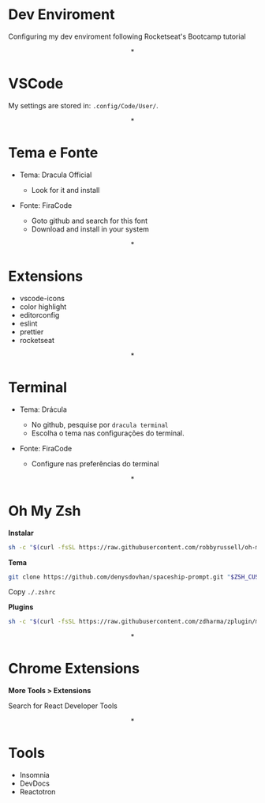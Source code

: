 # Dev Enviroment

Configuring my dev enviroment following Rocketseat's Bootcamp tutorial


<p align="center">*</p>

# VSCode

My settings are stored in: `.config/Code/User/`.

<p align="center">*</p>

# Tema e Fonte

* Tema: Dracula Official
	- Look for it and install

* Fonte: FiraCode
	- Goto github and search for this font
	- Download and install in your system

<p align="center">*</p>

# Extensions

* vscode-icons
* color highlight
* editorconfig
* eslint
* prettier
* rocketseat

<p align="center">*</p>

# Terminal

* Tema: Drácula
	- No github, pesquise por `dracula terminal`
	- Escolha o tema nas configurações do terminal.

* Fonte: FiraCode
	- Configure nas preferências do terminal

<p align="center">*</p>

# Oh My Zsh
	
**Instalar**

```sh
sh -c "$(curl -fsSL https://raw.githubusercontent.com/robbyrussell/oh-my-zsh/master/tools/install.sh)"
```
**Tema**
	
```sh
git clone https://github.com/denysdovhan/spaceship-prompt.git "$ZSH_CUSTOM/themes/spaceship-prompt" && ln -s "$ZSH_CUSTOM/themes/spaceship-prompt/spaceship.zsh-theme" "$ZSH_CUSTOM/themes/spaceship.zsh-theme"
```

Copy `./.zshrc`

**Plugins**

```sh
sh -c "$(curl -fsSL https://raw.githubusercontent.com/zdharma/zplugin/master/doc/install.sh)"
```

<p align="center">*</p>

# Chrome Extensions

**More Tools > Extensions**

Search for React Developer Tools

<p align="center">*</p>

# Tools

* Insomnia
* DevDocs
* Reactotron
